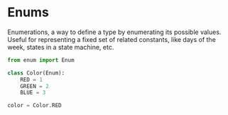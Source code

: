 # Enums

Enumerations, a way to define a type by enumerating its possible values. Useful for representing a fixed set of related constants, like days of the week, states in a state machine, etc.

```python
from enum import Enum

class Color(Enum):
    RED = 1
    GREEN = 2
    BLUE = 3

color = Color.RED
```
